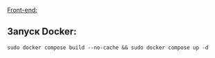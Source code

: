 [Front-end:](https://github.com/ravel57/mikrotik_parser)

Запуск Docker:
-
``` 
sudo docker compose build --no-cache && sudo docker compose up -d 
```
